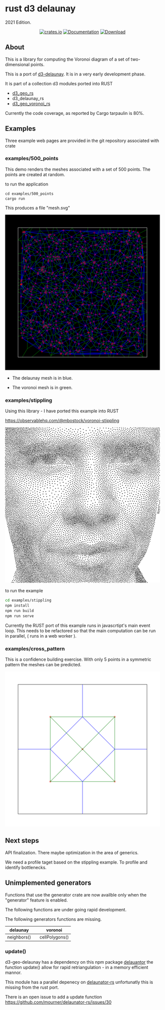 # rust d3 delaunay

2021 Edition.
<div align="center">

<a href="https://crates.io/crates/d3_delaunay_rs"><img alt="crates.io" src="https://img.shields.io/crates/v/d3_delaunay_rs.svg"/></a>
<a href="https://docs.rs/d3_delaunay_rs" rel="nofollow noopener noreferrer"><img src="https://docs.rs/d3_geo_rs/badge.svg" alt="Documentation"></a>
<a href="https://crates.io/crates/d3_geo_rs"><img src="https://img.shields.io/crates/d/d3_delaunay_rs.svg" alt="Download" /></a>
</div>

## About

This is a library for computing the Voronoi diagram of a set of two-dimensional points.

This is a port of [d3-delaunay](https://github.com/d3/d3-delaunay). It is in a very early development phase.

It is part of a collection d3 modules ported into RUST

* [d3_geo_rs](https://crates.io/crates/d3_geo_rs)
* d3_delaunay_rs
* [d3_geo_voronoi_rs](https://crates.io/crates/d3_geo_voronoi_rs)

Currently the code coverage, as reported by Cargo tarpaulin is 80%.

## Examples

Three example web pages are provided in the git repository associated with crate

### examples/500_points

This demo renders the meshes associated with a set of 500 points. The points are created at random.

to run the application

```console
cd examples/500_points
cargo run
```

This produces a file "mesh.svg"

![500 points](https://raw.githubusercontent.com/martinfrances107/rust_d3_delaunay/main/images/500_points.svg)

* The delaunay mesh is in blue.

* The voronoi mesh is in green.

### examples/stippling

Using this library - I have ported this example into RUST

<https://observablehq.com/@mbostock/voronoi-stippling>

![eye](https://raw.githubusercontent.com/martinfrances107/rust_d3_delaunay/main/images/stippling.png)

to run the example

```bash
cd examples/stippling
npm install
npm run build
npm run serve
```

Currently the RUST port of this example runs in javascrtipt's main event loop. This needs to be refactored so that the main computation can be run in parallel, ( runs in a web worker ).

### examples/cross_pattern

This is a confidence building exercise. With only 5 points in a symmetric pattern the meshes can be predicted.

![cross_pattern](https://raw.githubusercontent.com/martinfrances107/rust_d3_delaunay/main/images/cross_pattern.svg)

## Next steps

API finalization. There maybe optimization in the area of generics.

We need a profile taget based on the stippling example.
To profile and identify bottlenecks.

## Unimplemented generators

Functions that use the generator crate are now availble only when the
"generator" feature is enabled.

The following functions are under going rapid development.

The following generators functions are missing.

| delaunay    |   | voronoi         |
| ------------|---| --------------  |
| neighbors() |   |  cellPolygons() |

### update()

d3-geo-delaunay has a dependency on this npm package [delauantor](https://github.com/mapbox/delaunator)
the function update() allow for rapid retriangulation - in a memory efficient mannor.

This module has a parallel depenecy on [delaunator-rs](https://github.com/mourner/delaunator-rs/issues/30)
unfortunatly this is missing from the rust port.

There is an open issue to add a update function https://github.com/mourner/delaunator-rs/issues/30